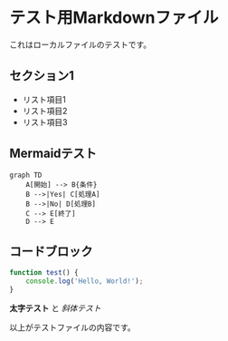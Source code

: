 # テスト用Markdownファイル

これはローカルファイルのテストです。

## セクション1

- リスト項目1
- リスト項目2
- リスト項目3

## Mermaidテスト

```mermaid
graph TD
    A[開始] --> B{条件}
    B -->|Yes| C[処理A]
    B -->|No| D[処理B]
    C --> E[終了]
    D --> E
```

## コードブロック

```javascript
function test() {
    console.log('Hello, World!');
}
```

**太字テスト** と *斜体テスト*

以上がテストファイルの内容です。